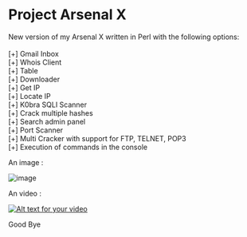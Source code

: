 # Project Arsenal X

New version of my Arsenal X written in Perl with the following options:<br>
<br>
[+] Gmail Inbox<br>
[+] Whois Client<br>
[+] Table<br>
[+] Downloader<br>
[+] Get IP<br>
[+] Locate IP<br>
[+] K0bra SQLI Scanner<br>
[+] Crack multiple hashes<br>
[+] Search admin panel<br>
[+] Port Scanner<br>
[+] Multi Cracker with support for FTP, TELNET, POP3<br>
[+] Execution of commands in the console<br>

An image : 

![image](http://doddyhackman.webcindario.com/images/arsenalx_delphi.jpg)

An video : 

[![Alt text for your video](http://img.youtube.com/vi/0xIHZGiqprc/0.jpg)](http://www.youtube.com/watch?v=0xIHZGiqprc)

Good Bye
